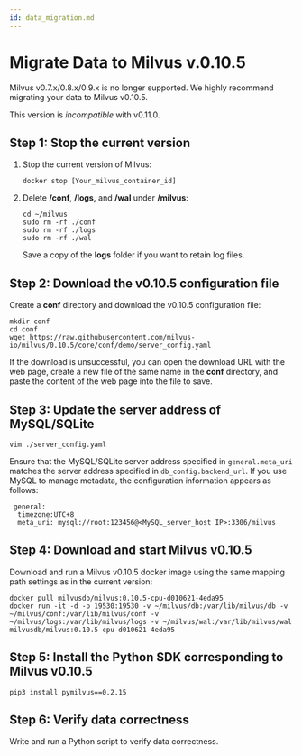 ```yaml
---
id: data_migration.md
---
```


# Migrate Data to Milvus v.0.10.5

Milvus v0.7.x/0.8.x/0.9.x is no longer supported. We highly recommend migrating your data to Milvus v0.10.5. 

<div class="alert warning">
This version is <i>incompatible</i> with v0.11.0.
</div>

## Step 1: Stop the current version

1. Stop the current version of Milvus:

    ```
    docker stop [Your_milvus_container_id]
    ```

2. Delete **/conf**, **/logs,** and **/wal** under **/milvus**: 

    ```
    cd ~/milvus
    sudo rm -rf ./conf
    sudo rm -rf ./logs
    sudo rm -rf ./wal
    ```

    <div class="alert note">
    Save a copy of the <b>logs</b> folder if you want to retain log files.
    </div>

## Step 2: Download the v0.10.5 configuration file

Create a **conf** directory and download the v0.10.5 configuration file:

```
mkdir conf
cd conf
wget https://raw.githubusercontent.com/milvus-io/milvus/0.10.5/core/conf/demo/server_config.yaml
```

<div class="alert note">
If the download is unsuccessful, you can open the download URL with the web page, create a new file of the same name in the <b>conf</b> directory, and paste the content of the web page into the file to save.
</div>

## Step 3: Update the server address of MySQL/SQLite 

```
vim ./server_config.yaml
```

Ensure that the MySQL/SQLite server address specified in `general.meta_uri` matches the server address specified in `db_config.backend_url`. If you use MySQL to manage metadata, the configuration information appears as follows:

```
 general:
  timezone:UTC+8
  meta_uri: mysql://root:123456@<MySQL_server_host IP>:3306/milvus
```

## Step 4: Download and start Milvus v0.10.5

Download and run a Milvus v0.10.5 docker image using the same mapping path settings as in the current version:

```
docker pull milvusdb/milvus:0.10.5-cpu-d010621-4eda95
docker run -it -d -p 19530:19530 -v ~/milvus/db:/var/lib/milvus/db -v ~/milvus/conf:/var/lib/milvus/conf -v ~/milvus/logs:/var/lib/milvus/logs -v ~/milvus/wal:/var/lib/milvus/wal milvusdb/milvus:0.10.5-cpu-d010621-4eda95
```

## Step 5: Install the Python SDK corresponding to Milvus v0.10.5

```
pip3 install pymilvus==0.2.15
```

## Step 6: Verify data correctness

Write and run a Python script to verify data correctness. 
